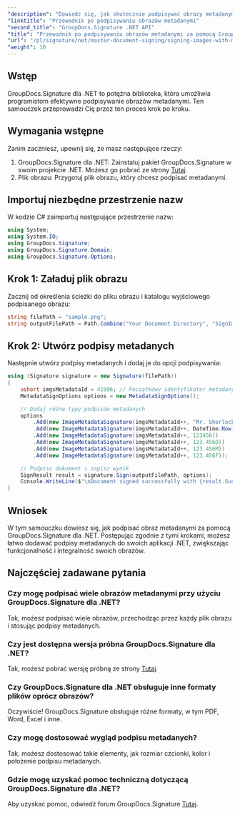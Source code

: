 ```yaml
---
"description": "Dowiedz się, jak skutecznie podpisywać obrazy metadanymi w aplikacjach .NET za pomocą GroupDocs.Signature. Ten samouczek krok po kroku obejmuje wszystko, od instalacji po wdrożenie, umożliwiając bezproblemowe wzbogacanie dokumentów o podpisy metadanych."
"linktitle": "Przewodnik po podpisywaniu obrazów metadanymi"
"second_title": "GroupDocs.Signature .NET API"
"title": "Przewodnik po podpisywaniu obrazów metadanymi za pomocą GroupDocs.Signature"
"url": "/pl/signature/net/master-document-signing/signing-images-with-metadata/"
"weight": 10
---
```


## Wstęp

GroupDocs.Signature dla .NET to potężna biblioteka, która umożliwia programistom efektywne podpisywanie obrazów metadanymi. Ten samouczek przeprowadzi Cię przez ten proces krok po kroku.

## Wymagania wstępne

Zanim zaczniesz, upewnij się, że masz następujące rzeczy:

1. GroupDocs.Signature dla .NET: Zainstaluj pakiet GroupDocs.Signature w swoim projekcie .NET. Możesz go pobrać ze strony [Tutaj](https://releases.groupdocs.com/signature/net/).
2. Plik obrazu: Przygotuj plik obrazu, który chcesz podpisać metadanymi.

## Importuj niezbędne przestrzenie nazw

W kodzie C# zaimportuj następujące przestrzenie nazw:

```csharp
using System;
using System.IO;
using GroupDocs.Signature;
using GroupDocs.Signature.Domain;
using GroupDocs.Signature.Options;
```

## Krok 1: Załaduj plik obrazu

Zacznij od określenia ścieżki do pliku obrazu i katalogu wyjściowego podpisanego obrazu:

```csharp
string filePath = "sample.png";            
string outputFilePath = Path.Combine("Your Document Directory", "SignImageWithMetadata", "SignedWithMetadata.png");
```

## Krok 2: Utwórz podpisy metadanych

Następnie utwórz podpisy metadanych i dodaj je do opcji podpisywania:

```csharp
using (Signature signature = new Signature(filePath))
{
    ushort imgsMetadataId = 41996; // Początkowy identyfikator metadanych
    MetadataSignOptions options = new MetadataSignOptions();

    // Dodaj różne typy podpisów metadanych
    options
        .Add(new ImageMetadataSignature(imgsMetadataId++, "Mr. Sherlock Holmes")) // Wartość ciągu
        .Add(new ImageMetadataSignature(imgsMetadataId++, DateTime.Now))          // Wartość daty i godziny
        .Add(new ImageMetadataSignature(imgsMetadataId++, 123456))                // Wartość całkowita
        .Add(new ImageMetadataSignature(imgsMetadataId++, 123.456D))              // Podwójna wartość
        .Add(new ImageMetadataSignature(imgsMetadataId++, 123.456M))              // Wartość dziesiętna
        .Add(new ImageMetadataSignature(imgsMetadataId++, 123.456F));             // Wartość zmiennoprzecinkowa

    // Podpisz dokument i zapisz wynik
    SignResult result = signature.Sign(outputFilePath, options);
    Console.WriteLine($"\nDocument signed successfully with {result.Succeeded.Count} signature(s).\nFile saved at: {outputFilePath}");
}
```

## Wniosek

W tym samouczku dowiesz się, jak podpisać obraz metadanymi za pomocą GroupDocs.Signature dla .NET. Postępując zgodnie z tymi krokami, możesz łatwo dodawać podpisy metadanych do swoich aplikacji .NET, zwiększając funkcjonalność i integralność swoich obrazów.

## Najczęściej zadawane pytania

### Czy mogę podpisać wiele obrazów metadanymi przy użyciu GroupDocs.Signature dla .NET?
Tak, możesz podpisać wiele obrazów, przechodząc przez każdy plik obrazu i stosując podpisy metadanych.

### Czy jest dostępna wersja próbna GroupDocs.Signature dla .NET?
Tak, możesz pobrać wersję próbną ze strony [Tutaj](https://releases.groupdocs.com/).

### Czy GroupDocs.Signature dla .NET obsługuje inne formaty plików oprócz obrazów?
Oczywiście! GroupDocs.Signature obsługuje różne formaty, w tym PDF, Word, Excel i inne.

### Czy mogę dostosować wygląd podpisu metadanych?
Tak, możesz dostosować takie elementy, jak rozmiar czcionki, kolor i położenie podpisu metadanych.

### Gdzie mogę uzyskać pomoc techniczną dotyczącą GroupDocs.Signature dla .NET?
Aby uzyskać pomoc, odwiedź forum GroupDocs.Signature [Tutaj](https://forum.groupdocs.com/c/signature/13).